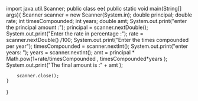 import java.util.Scanner;
public class ee{
    public static void main(String[] args){
        Scanner scanner = new Scanner(System.in);
        double principal;
        double rate;
        int timesCompounded;
        int years;
        double amt;
        System.out.print("enter the principal amount :");
        principal = scanner.nextDouble();
        System.out.print("Enter the rate in percentage :");
        rate = scanner.nextDouble() /100;
        System.out.print("Enter the times compounded per year");
        timesCompounded = scanner.nextInt();
        System.out.print("enter years: ");
        years = scanner.nextInt();
        amt = principal * Math.pow(1+rate/timesCompounded , timesCompounded*years   );
        System.out.print("The final amount is :" + amt  );

        scanner.close();
    }
}
